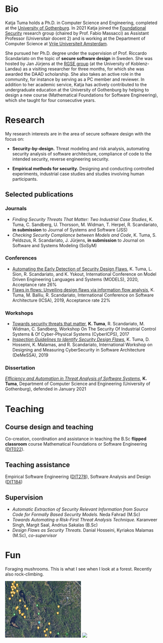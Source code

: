 # Bio
Katja Tuma holds a Ph.D. in Computer Science and Engineering, completed at the [University of Gothenburg](https://www.gu.se). In 2021 Katja joined the [Foundational Security](https://www.cs.vu.nl/en/research/computer-systems/foundational-security/index.aspx) research group (chaired by Prof. Fabio Massacci) as Assistant Professor (Universitair docent 2) and is working at the Department of Computer Science at [Vrije Universiteit Amsterdam](https://www.cs.vu.nl/en/).


She pursued her Ph.D. degree under the supervision of Prof. Riccardo Scandariato on the topic of **secure software design** in Sweden. She was hosted by Jan Jürjens at the [RGSE group](https://rgse.uni-koblenz.de/web/pages/home/index_en.shtml) (at the University of Koblenz-Landau) as a visiting researcher for three months, for which she was awarded the DAAD scholarship. She also takes an active role in the community, for instance by serving as a PC member and reviewer. In addition to her academic service, Katja has actively contributed to the undergraduate education at the University of Gothenburg by helping to design a new course (Mathematical Foundations for Software Engineering), which she taught for four consecutive years. 


# Research

My research interests are in the area of secure software design with the focus on:

- **Security-by-design.** Threat modeling and risk analysis, automating security analysis of software architecture, compliance of code to the intended security, reverse engineering security.

- **Empirical methods for security.** Designing and conducting controlled experiments, industrial case studies and studies involving human participants.

## Selected publications

### Journals

- _Finding Security Threats That Matter: Two Industrial Case Studies_, K. Tuma, C. Sandberg, U. Thorsson, M. Widman, T. Herpel, R. Scandariato, **in submission** to Journal of Systems and Software (JSS)	
- _Checking Security Compliance between Models and Code_, K. Tuma, S. Peldszus, R. Scandariato, J. Jürjens, **in submission** to Journal on Software and Systems Modeling (SoSyM)

### Conferences

- [Automating the Early Detection of Security Design Flaws](https://dl.acm.org/doi/10.1145/3365438.3410954), K. Tuma, L. Sion, R. Scandariato, and K. Yskout, International Conference on Model Driven Engineering Languages and Systems (MODELS), 2020, Acceptance rate 26%
- [Flaws in flows: Unveiling design flaws via information flow analysis](https://ieeexplore.ieee.org/document/8703905), K. Tuma, M. Balliu, R. Scandariato, International Conference on Software Architecture (ICSA), 2019, Acceptance rate 22%


### Workshops

- [Towards security threats that matter](https://link.springer.com/chapter/10.1007/978-3-319-72817-9_4), **K. Tuma**, R. Scandariato, M. Widman, C. Sandberg, Workshop On The Security Of Industrial Control Systems & Of Cyber-Physical Systems (CyberICPS), 2017
- [*Inspection Guidelines to Identify Security Design Flaws*](https://dl.acm.org/doi/10.1145/3344948.3344995), K. Tuma, D. Hosseini, K. Malamas, and R. Scandariato, International Workshop on Designing and Measuring CyberSecurity in Software Architecture (DeMeSSA), 2019
    
### Dissertation

[*Efficiency and Automation in Threat Analysis of Software Systems*](https://gupea.ub.gu.se/handle/2077/66967), **K. Tuma**, Department of Computer Science and Engineering (University of Gothenburg), defended in January 2021

# Teaching

## Course design and teaching
Co-creation, coordination and assistance in teaching the B.Sc **flipped classroom** course Mathematical Foundations or Software Engineering ([DIT022](https://kursplaner.gu.se/pdf/kurs/en/DIT022)).

## Teaching assistance
Empirical Software Engineering ([DIT278](https://www.gu.se/en/study-gothenburg/empirical-software-engineering-dit278)), Software Analysis and Design ([DIT184](https://www.gu.se/en/study-gothenburg/software-analysis-and-design-dit184))

## Supervision
- *Automatic Extraction of Security Relevant Information from Source Code for Formally Based Security Models.* Neda Fahrad (M.Sc)
- *Towards Automating a Risk-First Threat Analysis Technique.* Karanveer Singh, Margit Saal, Andrius Sakalas (B.Sc)
- *Design Flaws as Security Threats.* Danial Hosseini, Kyriakos Malamas (M.Sc), *co-supervisor* 



# Fun

Foraging mushrooms. This is what I see when I look at a forest. Recently also rock-climbing.

<img src="gobe.png" style="width: 49%;"> <img src="climb.png" style="width: 49%;">
